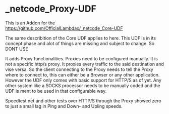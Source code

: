 # _netcode_Proxy-UDF
This is an Addon for the https://github.com/OfficialLambdax/_netcode_Core-UDF

The same describition of the Core UDF applies to here. This UDF is in its concept phase and alot of things are missing and subject to change. So DONT USE

It adds Proxy functionalities. Proxies need to be configured manually. It is not a specific http/s proxy. It proxies every traffic to the said destination and vise versa. So the client connecting to the Proxy needs to tell the Proxy where to connect to, this can either be a Browser or any other application. However the UDF only comes with basic support for HTTP/S as of yet. Any other system like a SOCKS processor needs to be manually coded and the UDF is ment to be used in that configurable way.

Speedtest.net and other tests over HTTP/S through the Proxy showed zero to just a small lag in Ping and Down- and Upling speeds.
